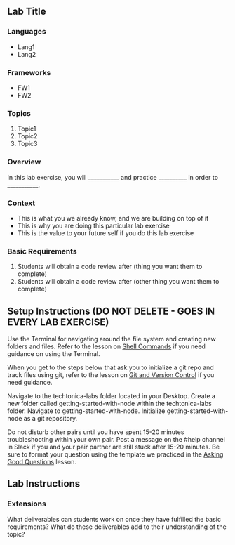 ## Lab Title  

### Languages
- Lang1
- Lang2

### Frameworks
- FW1
- FW2

### Topics
1. Topic1
2. Topic2
3. Topic3

### Overview
In this lab exercise, you will ___________ and practice __________ in order to ___________.

### Context
- This is what you we already know, and we are building on top of it
- This is why you are doing this particular lab exercise 
- This is the value to your future self if you do this lab exercise

### Basic Requirements
1. Students will obtain a code review after (thing you want them to complete)
2. Students will obtain a code review after (other thing you want them to complete)

## Setup Instructions (DO NOT DELETE - GOES IN EVERY LAB EXERCISE)
Use the Terminal for navigating around the file system and creating new folders and files. Refer to the lesson on [Shell Commands](https://docs.google.com/presentation/d/1LuOLcpSAtNQlbULx9nWgXJNhgWQlfQ4nzLWQ0DuuPQk/edit?usp=sharing) if you need guidance on using the Terminal.

When you get to the steps below that ask you to initialize a git repo and track files using git, refer to the lesson on [Git and Version Control](https://docs.google.com/presentation/d/1znMOomkIkAkFKIz2e6t5tLpyzObKqOwfd90fsixSiec/edit?usp=sharing) if you need guidance.

Navigate to the techtonica-labs folder located in your Desktop. 
Create a new folder called getting-started-with-node within the techtonica-labs folder. 
Navigate to getting-started-with-node.
Initialize getting-started-with-node as a git repository. 

Do not disturb other pairs until you have spent 15-20 minutes troubleshooting within your own pair. Post a message on the #help channel in Slack if you and your pair partner are still stuck after 15-20 minutes. Be sure to format your question using the template we practiced in the [Asking Good Questions](https://docs.google.com/presentation/d/1O45nkq2bZX4ZDenmmA1lJ3iTvI80RXiPuOX2w__6Ykw/edit?usp=sharing) lesson.

## Lab Instructions

### Extensions
What deliverables can students work on once they have fulfilled the basic requirements? What do these deliverables add to their understanding of the topic?
